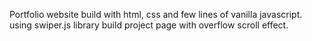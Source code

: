 Portfolio website build with html, css and few lines of vanilla javascript.
using swiper.js library build project page with overflow scroll effect.

